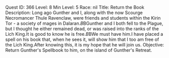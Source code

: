 Quest ID: 366
Level: 8
Min Level: 5
Race: nil
Title: Return the Book
Description: Long ago Gunther and I, along with the now Scourge Necromancer Thule Ravenclaw, were friends and students within the Kirin Tor - a society of mages in Dalaran.$B$BGunther and I both fell to the Plague, but I thought he either remained dead, or was raised into the ranks of the Lich King.It is good to know he is free.$B$BWe must have him.I have placed a spell on his book that, when he sees it, will show him that I too am free of the Lich King.After knowing this, it is my hope that he will join us.
Objective: Return Gunther's Spellbook to him, on the island of Gunther's Retreat.
